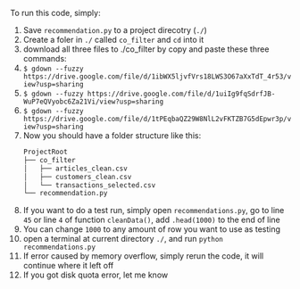 To run this code, simply: 
1. Save `recommendation.py` to a project direcotry (`./`) 
2. Create a foler in `./` called `co_filter` and `cd` into it
3. download all three files to ./co_filter by copy and paste these three commands:
  1. `$ gdown --fuzzy https://drive.google.com/file/d/1ibWX5ljvfVrs18LWS3O67aXxTdT_4r53/view?usp=sharing`
  2. `$ gdown --fuzzy https://drive.google.com/file/d/1uiIg9fqSdrfJB-WuP7eQVyobc6Za21Vi/view?usp=sharing`
  3. `$ gdown --fuzzy https://drive.google.com/file/d/1tPEqbaQZ29W8NlL2vFKTZB7G5dEpwr3p/view?usp=sharing`
4. Now you should have a folder structure like this:
    ```bash
    ProjectRoot
    ├── co_filter
    │   ├── articles_clean.csv
    │   ├── customers_clean.csv
    │   └── transactions_selected.csv
    └── recommendation.py
    ```
7. If you want to do a test run, simply open `recommendations.py`, go to line `45` or line `4` of function `cleanData()`, add `.head(1000)` to the end of line
8. You can change `1000` to any amount of row you want to use as testing
9. open a terminal at current directory `./`, and run `python recommendations.py`
10. If error caused by memory overflow, simply rerun the code, it will continue where it left off
11. If you got disk quota error, let me know
